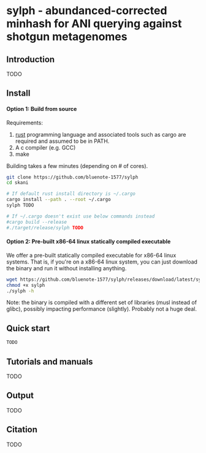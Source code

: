# sylph -  abundanced-corrected minhash for ANI querying against shotgun metagenomes

## Introduction

TODO

##  Install

#### Option 1: Build from source

Requirements:
1. [rust](https://www.rust-lang.org/tools/install) programming language and associated tools such as cargo are required and assumed to be in PATH.
2. A c compiler (e.g. GCC)
3. make

Building takes a few minutes (depending on # of cores).

```sh
git clone https://github.com/bluenote-1577/sylph
cd skani

# If default rust install directory is ~/.cargo
cargo install --path . --root ~/.cargo
sylph TODO

# If ~/.cargo doesn't exist use below commands instead
#cargo build --release
#./target/release/sylph TODO
```

#### Option 2: Pre-built x86-64 linux statically compiled executable

We offer a pre-built statically compiled executable for x86-64 linux systems. That is, if you're on a x86-64 linux system, you can just download the binary and run it without installing anything. 

```sh
wget https://github.com/bluenote-1577/sylph/releases/download/latest/sylph
chmod +x sylph
./sylph -h
```

Note: the binary is compiled with a different set of libraries (musl instead of glibc), possibly impacting performance (slightly). Probably not a huge deal. 

## Quick start

```sh
TODO

```

## Tutorials and manuals

TODO

## Output

TODO

## Citation

TODO
